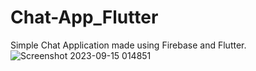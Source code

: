 # Chat-App_Flutter
Simple Chat Application made using Firebase and Flutter.
![Screenshot 2023-09-15 014851](https://github.com/Darkcoder011/Chat-App_Flutter/assets/107787867/8fc2bc04-42e9-41cf-9297-85f977f1feed)
